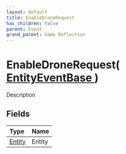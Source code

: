 ```yaml
---
layout: default
title: EnableDroneRequest
has_children: false
parent: Event
grand_parent: Game Reflection
---
```

# EnableDroneRequest( [ EntityEventBase ](/riftbreaker-wiki/docs/game-reflection/events/entity_event_base/) )
Description 

## Fields

| Type | Name |
|:----------|:--------------|
| [Entity](/riftbreaker-wiki/docs/game-reflection/classes/entity/) | Entity |

